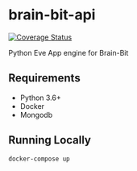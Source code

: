 # brain-bit-api

[![Coverage Status](https://coveralls.io/repos/github/DEV3L/brain-bit-api/badge.svg?branch=master)](https://coveralls.io/github/DEV3L/brain-bit-api?branch=master)

Python Eve App engine for Brain-Bit


## Requirements
- Python 3.6+
- Docker
- Mongodb

## Running Locally

`docker-compose up`
